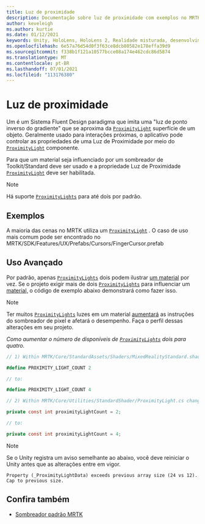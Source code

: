```yaml
---
title: Luz de proximidade
description: Documentação sobre luz de proximidade com exemplos no MRTK
author: keveleigh
ms.author: kurtie
ms.date: 01/12/2021
keywords: Unity, HoloLens, HoloLens 2, Realidade misturada, desenvolvimento, MRTK,
ms.openlocfilehash: 6e57a76d54d0f3f63ce8dcb80582e178effa39d9
ms.sourcegitcommit: f338b1f121a10577bcce08a174e462cdc86d5874
ms.translationtype: MT
ms.contentlocale: pt-BR
ms.lasthandoff: 07/01/2021
ms.locfileid: "113176380"
---
```

# <a name="proximity-light"></a>Luz de proximidade

Um é um Sistema Fluent Design paradigma que imita uma "luz de ponto inverso do gradiente" que se aproxima da [`ProximityLight`](xref:Microsoft.MixedReality.Toolkit.Utilities.ProximityLight) superfície de um objeto. [](https://www.microsoft.com/design/fluent/) Geralmente usado para interações próximas, o aplicativo pode controlar as propriedades de uma Luz de Proximidade por meio do [`ProximityLight`](xref:Microsoft.MixedReality.Toolkit.Utilities.ProximityLight) componente.

Para que um material seja influenciado por um sombreador de Toolkit/Standard deve ser usado e a propriedade Luz de Proximidade [`ProximityLight`](xref:Microsoft.MixedReality.Toolkit.Utilities.ProximityLight) deve ser  habilitada. 

> [!NOTE]
> Há suporte [`ProximityLights`](xref:Microsoft.MixedReality.Toolkit.Utilities.ProximityLight) para até dois por padrão.

## <a name="examples"></a>Exemplos

A maioria das cenas no MRTK utiliza um [`ProximityLight`](xref:Microsoft.MixedReality.Toolkit.Utilities.ProximityLight) . O caso de uso mais comum pode ser encontrado no MRTK/SDK/Features/UX/Prefabs/Cursors/FingerCursor.prefab

## <a name="advanced-usage"></a>Uso Avançado

Por padrão, apenas [`ProximityLights`](xref:Microsoft.MixedReality.Toolkit.Utilities.ProximityLight) dois podem ilustrar [um material](https://docs.unity3d.com/ScriptReference/Material.html) por vez. Se o projeto exigir mais de dois [`ProximityLights`](xref:Microsoft.MixedReality.Toolkit.Utilities.ProximityLight) para influenciar um [material,](https://docs.unity3d.com/ScriptReference/Material.html) o código de exemplo abaixo demonstrará como fazer isso.

> [!NOTE]
> Ter muitos [`ProximityLights`](xref:Microsoft.MixedReality.Toolkit.Utilities.ProximityLight) luzes em um material [aumentará](https://docs.unity3d.com/ScriptReference/Material.html) as instruções do sombreador de pixel e afetará o desempenho. Faça o perfil dessas alterações em seu projeto.

*Como aumentar o número de disponíveis de [`ProximityLights`](xref:Microsoft.MixedReality.Toolkit.Utilities.ProximityLight) dois para quatro.*

```C#
// 1) Within MRTK/Core/StandardAssets/Shaders/MixedRealityStandard.shader change:

#define PROXIMITY_LIGHT_COUNT 2

// to:

#define PROXIMITY_LIGHT_COUNT 4

// 2) Within MRTK/Core/Utilities/StandardShader/ProximityLight.cs change:

private const int proximityLightCount = 2;

// to:

private const int proximityLightCount = 4;
```

> [!NOTE]
> Se o Unity registra um aviso semelhante ao abaixo, você deve reiniciar o Unity antes que as alterações entre em vigor.
>
>`Property (_ProximityLightData) exceeds previous array size (24 vs 12). Cap to previous size.`

## <a name="see-also"></a>Confira também

* [Sombreador padrão MRTK](mrtk-standard-shader.md)
